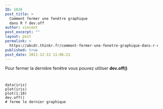 ```yaml
---
ID: 1026
post_title: >
  Comment fermer une fenêtre graphique
  dans R ? dev.off
author: vincent
post_excerpt: ""
layout: post
permalink: >
  https://abcdr.thinkr.fr/comment-fermer-une-fenetre-graphique-dans-r-dev-off/
published: true
post_date: 2011-12-12 11:06:21
---
```

Pour fermer la dernière fenêtre vous pouvez utiliser <strong>dev.off()</strong> <pre><code><br /><p>data(iris)<br />plot(iris)<br />plot(1:10)<br />dev.off() # ferme le dernier graphique</p></code></pre>